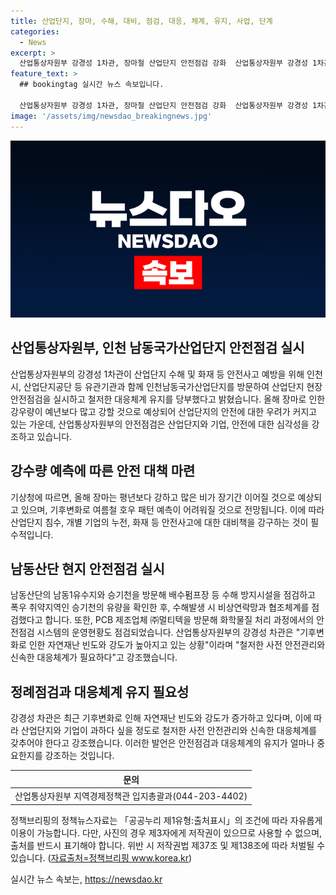 ```yaml
---
title: 산업단지, 장마, 수해, 대비, 점검, 대응, 체계, 유지, 사업, 단계
categories:
  - News
excerpt: >
  산업통상자원부 강경성 1차관, 장마철 산업단지 안전점검 강화  산업통상자원부 강경성 1차관이 장마로 인한 산업단지 안전위협에 대비하기 위해 인천 남동국가산업단지를 방문하고 산업단지 현장 안전점검을 강조했다. 최근 기후변화로 인한 자연재난 빈도와 강도가 증가하고 있는 가운데, 산업단지 내 수해 및 화재 등 안전사고를 예방하고 피해를 최소화하기 위한 노력이 강조됐다. 해당 내용은 산업통상자원부의 정책브리핑 자료를 기반으로 작성됐습니다. (자료출처=정책브리핑 www.korea.kr)
feature_text: >
  ## bookingtag 실시간 뉴스 속보입니다.

  산업통상자원부 강경성 1차관, 장마철 산업단지 안전점검 강화  산업통상자원부 강경성 1차관이 장마로 인한 산업단지 안전위협에 대비하기 위해 인천 남동국가산업단지를 방문하고 산업단지 현장 안전점검을 강조했다. 최근 기후변화로 인한 자연재난 빈도와 강도가 증가하고 있는 가운데, 산업단지 내 수해 및 화재 등 안전사고를 예방하고 피해를 최소화하기 위한 노력이 강조됐다. 해당 내용은 산업통상자원부의 정책브리핑 자료를 기반으로 작성됐습니다. (자료출처=정책브리핑 www.korea.kr)
image: '/assets/img/newsdao_breakingnews.jpg'
---
```


<p><img src="/assets/img/newsdao_breakingnews.jpg" alt="bookingtag 속보" /></p>

<h2 data-ke-size="size26">산업통상자원부, 인천 남동국가산업단지 안전점검 실시</h2>

<p data-ke-size="size16">산업통상자원부의 강경성 1차관이 산업단지 수해 및 화재 등 안전사고 예방을 위해 인천시, 산업단지공단 등 유관기관과 함께 인천남동국가산업단지를 방문하여 산업단지 현장 안전점검을 실시하고 철저한 대응체계 유지를 당부했다고 밝혔습니다. 올해 장마로 인한 강우량이 예년보다 많고 강할 것으로 예상되어 산업단지의 안전에 대한 우려가 커지고 있는 가운데, 산업통상자원부의 안전점검은 산업단지와 기업, 안전에 대한 심각성을 강조하고 있습니다.</p>

<h2 data-ke-size="size26">강수량 예측에 따른 안전 대책 마련</h2>

<p data-ke-size="size16">기상청에 따르면, 올해 장마는 평년보다 강하고 많은 비가 장기간 이어질 것으로 예상되고 있으며, 기후변화로 여름철 호우 패턴 예측이 어려워질 것으로 전망됩니다. 이에 따라 산업단지 침수, 개별 기업의 누전, 화재 등 안전사고에 대한 대비책을 강구하는 것이 필수적입니다.</p>

<h2 data-ke-size="size26">남동산단 현지 안전점검 실시</h2>

<p data-ke-size="size16">남동산단의 남동1유수지와 승기천을 방문해 배수펌프장 등 수해 방지시설을 점검하고 폭우 취약지역인 승기천의 유량을 확인한 후, 수해발생 시 비상연락망과 협조체계를 점검했다고 합니다. 또한, PCB 제조업체 ㈜멀티텍을 방문해 화학물질 처리 과정에서의 안전점검 시스템의 운영현황도 점검되었습니다. 산업통상자원부의 강경성 차관은 "기후변화로 인한 자연재난 빈도와 강도가 높아지고 있는 상황"이라며 "철저한 사전 안전관리와 신속한 대응체계가 필요하다"고 강조했습니다.</p>

<h2 data-ke-size="size26">정례점검과 대응체계 유지 필요성</h2>

<p data-ke-size="size16">강경성 차관은 최근 기후변화로 인해 자연재난 빈도와 강도가 증가하고 있다며, 이에 따라 산업단지와 기업이 과하다 싶을 정도로 철저한 사전 안전관리와 신속한 대응체계를 갖추어야 한다고 강조했습니다. 이러한 발언은 안전점검과 대응체계의 유지가 얼마나 중요한지를 강조하는 것입니다.</p>

<table>
  <thead>
    <tr>
      <th style="text-align: center;">문의</th>
    </tr>
  </thead>
  <tbody>
    <tr>
      <td style="text-align: center;">산업통상자원부 지역경제정책관 입지총괄과(044-203-4402)</td>
    </tr>
  </tbody>
</table>

<p data-ke-size="size16"></p>

<p data-ke-size="size16">정책브리핑의 정책뉴스자료는 「공공누리 제1유형:출처표시」의 조건에 따라 자유롭게 이용이 가능합니다. 다만, 사진의 경우 제3자에게 저작권이 있으므로 사용할 수 없으며, 출처를 반드시 표기해야 합니다. 위반 시 저작권법 제37조 및 제138조에 따라 처벌될 수 있습니다. (<a href="https://www.korea.kr/policy/noticeView.do?newsId=148835130" target="_blank" rel="noopener">자료출처=정책브리핑 www.korea.kr</a>)</p>
실시간 뉴스 속보는, <a href="https://newsdao.kr" rel="dofollow">https://newsdao.kr</a>


